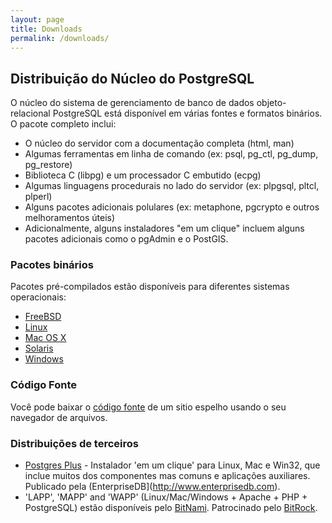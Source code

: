 ```yaml
---
layout: page
title: Downloads
permalink: /downloads/
---
```


## Distribuição do Núcleo do PostgreSQL
O núcleo do sistema de gerenciamento de banco de dados objeto-relacional PostgreSQL está disponível em várias fontes e formatos binários. O pacote completo inclui:

 - O núcleo do servidor com a documentação completa (html, man)
 - Algumas ferramentas em linha de comando (ex: psql, pg_ctl, pg_dump, pg_restore)
 - Biblioteca C (libpg) e um processador C embutido (ecpg)
 - Algumas linguagens procedurais no lado do servidor (ex: plpgsql, pltcl, plperl)
 - Alguns pacotes adicionais polulares (ex: metaphone, pgcrypto e outros melhoramentos úteis)
 - Adicionalmente, alguns instaladores "em um clique" incluem alguns pacotes adicionais como o pgAdmin e o PostGIS.

### Pacotes binários

Pacotes pré-compilados estão disponíveis para diferentes sistemas operacionais:
 - [FreeBSD](http://www.postgresql.org/download/freebsd)
 - [Linux](http://www.postgresql.org/download/linux)
 - [Mac OS X](http://www.postgresql.org/download/macosx)
 - [Solaris](http://www.postgresql.org/download/solaris)
 - [Windows](http://www.postgresql.org/download/windows)

### Código Fonte

Você pode baixar o [código fonte](http://www.postgresql.org/ftp/source/) de um sitio espelho usando o seu navegador de arquivos.

### Distribuições de terceiros

 - [Postgres Plus](http://www.enterprisedb.com/products/postgres_plus/download.do) - Instalador 'em um clique' para Linux, Mac e Win32, que inclue muitos dos componentes mas comuns e aplicações auxiliares. Publicado pela (EnterpriseDB](http://www.enterprisedb.com).
 - 'LAPP', 'MAPP' and 'WAPP' (Linux/Mac/Windows + Apache + PHP + PostgreSQL) estão disponíveis pelo [BitNami](http://bitnami.org/article/apache-php-and-postgresql-all-in-one). Patrocinado pelo [BitRock](http://bitrock.com).